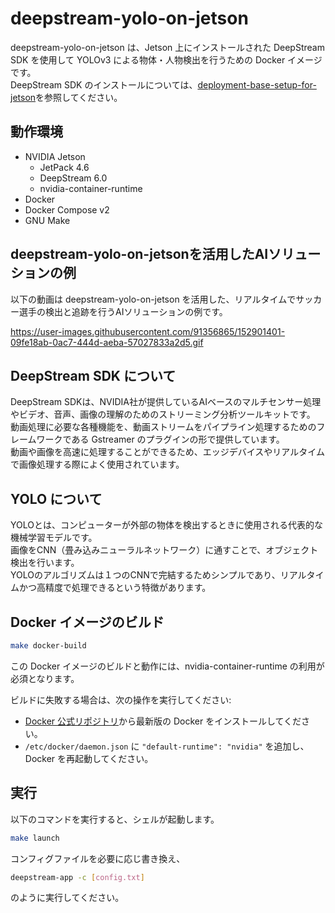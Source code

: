 # deepstream-yolo-on-jetson

deepstream-yolo-on-jetson は、Jetson 上にインストールされた DeepStream SDK を使用して YOLOv3 による物体・人物検出を行うための Docker イメージです。  
DeepStream SDK のインストールについては、[deployment-base-setup-for-jetson](https://github.com/latonaio/deployment-base-setup-for-jetson)を参照してください。  

## 動作環境

* NVIDIA Jetson
	* JetPack 4.6
	* DeepStream 6.0
	* nvidia-container-runtime
* Docker
* Docker Compose v2
* GNU Make

## deepstream-yolo-on-jetsonを活用したAIソリューションの例

以下の動画は deepstream-yolo-on-jetson を活用した、リアルタイムでサッカー選手の検出と追跡を行うAIソリューションの例です。  

https://user-images.githubusercontent.com/91356865/152901401-09fe18ab-0ac7-444d-aeba-57027833a2d5.gif  


## DeepStream SDK について

DeepStream SDKは、NVIDIA社が提供しているAIベースのマルチセンサー処理やビデオ、音声、画像の理解のためのストリーミング分析ツールキットです。  
動画処理に必要な各種機能を、動画ストリームをパイプライン処理するためのフレームワークである Gstreamer のプラグインの形で提供しています。  
動画や画像を高速に処理することができるため、エッジデバイスやリアルタイムで画像処理する際によく使用されています。  

## YOLO について

YOLOとは、コンピューターが外部の物体を検出するときに使用される代表的な機械学習モデルです。  
画像をCNN（畳み込みニューラルネットワーク）に通すことで、オブジェクト検出を行います。  
YOLOのアルゴリズムは１つのCNNで完結するためシンプルであり、リアルタイムかつ高精度で処理できるという特徴があります。  


## Docker イメージのビルド

```sh
make docker-build
```

この Docker イメージのビルドと動作には、nvidia-container-runtime の利用が必須となります。

ビルドに失敗する場合は、次の操作を実行してください:

* [Docker 公式リポジトリ](https://docs.docker.com/engine/install/ubuntu/)から最新版の Docker をインストールしてください。
* `/etc/docker/daemon.json` に `"default-runtime": "nvidia"` を追加し、Docker を再起動してください。


## 実行

以下のコマンドを実行すると、シェルが起動します。

```sh
make launch
```

コンフィグファイルを必要に応じ書き換え、

```sh
deepstream-app -c [config.txt]
```

のように実行してください。
